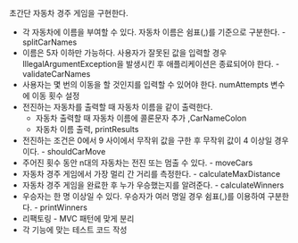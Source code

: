 초간단 자동차 경주 게임을 구현한다.

- 각 자동차에 이름을 부여할 수 있다. 자동차 이름은 쉼표(,)를 기준으로 구분한다. - splitCarNames
- 이름은 5자 이하만 가능하다. 사용자가 잘못된 값을 입력할 경우 IllegalArgumentException을 발생시킨 후 애플리케이션은 종료되어야 한다. - validateCarNames
- 사용자는 몇 번의 이동을 할 것인지를 입력할 수 있어야 한다. numAttempts 변수에 이동 횟수 설정
- 전진하는 자동차를 출력할 때 자동차 이름을 같이 출력한다.
  - 자동차 출력할 때 자동차 이름에 콜론문자 추가 ,CarNameColon
  - 자동차 이름 출력, printResults
- 전진하는 조건은 0에서 9 사이에서 무작위 값을 구한 후 무작위 값이 4 이상일 경우이다. - shouldCarMove
- 주어진 횟수 동안 n대의 자동차는 전진 또는 멈출 수 있다. - moveCars
- 자동차 경주 게임에서 가장 멀리 간 거리를 측정한다. - calculateMaxDistance
- 자동차 경주 게임을 완료한 후 누가 우승했는지를 알려준다. - calculateWinners
- 우승자는 한 명 이상일 수 있다. 우승자가 여러 명일 경우 쉼표(,)를 이용하여 구분한다. - printWinners
- 리팩토링 - MVC 패턴에 맞게 분리
- 각 기능에 맞는 테스트 코드 작성

